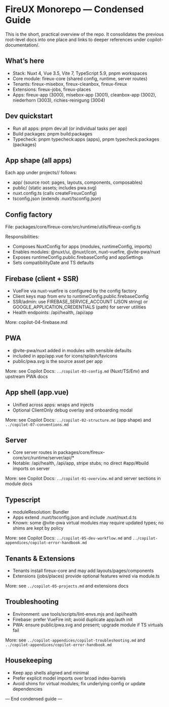 # FireUX Monorepo — Condensed Guide

This is the short, practical overview of the repo. It consolidates the previous root-level docs into one place and links to deeper references under copilot-documentation/.

## What’s here

- Stack: Nuxt 4, Vue 3.5, Vite 7, TypeScript 5.9, pnpm workspaces
- Core module: fireux-core (shared config, runtime, server routes)
- Tenants: fireux-misebox, fireux-cleanbox, fireux-fireux
- Extensions: fireux-jobs, fireux-places
- Apps: fireux-app (3000), misebox-app (3001), cleanbox-app (3002), niederhorn (3003), richies-reinigung (3004)

## Dev quickstart

- Run all apps: pnpm dev:all (or individual tasks per app)
- Build packages: pnpm build:packages
- Typecheck: pnpm typecheck:apps (apps), pnpm typecheck:packages (packages)

## App shape (all apps)

Each app under projects/<ecosystem>/<app> follows:
- app/ (source root: pages, layouts, components, composables)
- public/ (static assets; includes pwa.svg)
- nuxt.config.ts (calls createFireuxConfig)
- tsconfig.json (extends .nuxt/tsconfig.json)

## Config factory

File: packages/core/fireux-core/src/runtime/utils/fireux-config.ts

Responsibilities:
- Composes NuxtConfig for apps (modules, runtimeConfig, imports)
- Enables modules: @nuxt/ui, @nuxt/icon, nuxt-vuefire, @vite-pwa/nuxt
- Exposes runtimeConfig.public.firebaseConfig and appSettings
- Sets compatibilityDate and TS defaults

## Firebase (client + SSR)

- VueFire via nuxt-vuefire is configured by the config factory
- Client keys map from env to runtimeConfig.public.firebaseConfig
- SSR/admin: use FIREBASE_SERVICE_ACCOUNT (JSON string) or GOOGLE_APPLICATION_CREDENTIALS (path) for server utilities
- Health endpoints: /api/health, /api/app

More: copilot-04-firebase.md

## PWA

- @vite-pwa/nuxt added in modules with sensible defaults
- <NuxtPwaAssets /> included in app/app.vue for icons/splash/favicons
- public/pwa.svg is the source asset per app

More: see Copilot Docs: `../copilot-03-config.md` (Nuxt/TS/Env) and upstream PWA docs

## App shell (app.vue)

- Unified across apps: wraps <NuxtLayout><NuxtPage/> and injects <NuxtPwaAssets />
- Optional ClientOnly debug overlay and onboarding modal

More: see Copilot Docs: `../copilot-02-structure.md` (app shape) and `../copilot-07-conventions.md`

## Server

- Core server routes in packages/core/fireux-core/src/runtime/server/api/*
- Notable: /api/health, /api/app, stripe stubs; no direct #app/#build imports on server

More: see Copilot Docs: `../copilot-01-overview.md` and server sections in module docs

## Typescript

- moduleResolution: Bundler
- Apps extend .nuxt/tsconfig.json and include .nuxt/nuxt.d.ts
- Known: some @vite-pwa virtual modules may require updated types; no shims are kept by policy

More: see Copilot Docs: `../copilot-05-dev-workflow.md` and `../copilot-appendices/copilot-error-handbook.md`

## Tenants & Extensions

- Tenants install fireux-core and may add layouts/pages/components
- Extensions (jobs/places) provide optional features wired via module.ts

More: see `../copilot-05-projects.md` and extensions docs

## Troubleshooting

- Environment: use tools/scripts/lint-envs.mjs and /api/health
- Firebase: prefer VueFire init; avoid duplicate app/auth init
- PWA: ensure public/pwa.svg and <NuxtPwaAssets/> present; upgrade module if TS virtuals fail

More: see `../copilot-appendices/copilot-troubleshooting.md` and `../copilot-appendices/copilot-error-handbook.md`

## Housekeeping

- Keep app shells aligned and minimal
- Prefer explicit model imports over broad index-barrels
- Avoid shims for virtual modules; fix underlying config or update dependencies

— End condensed guide —
